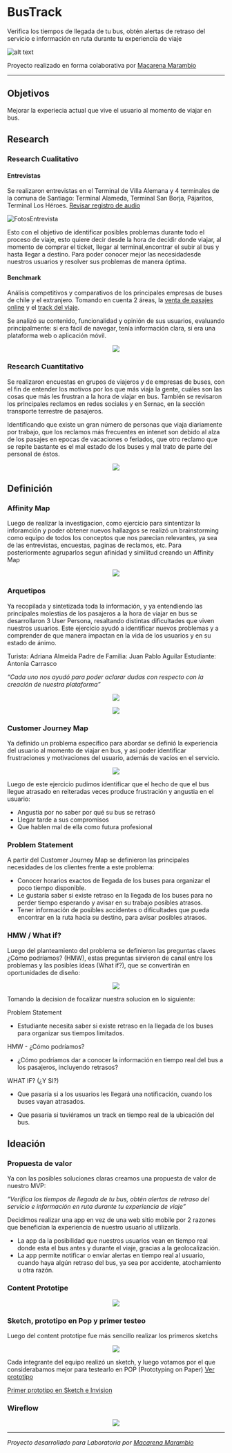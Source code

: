 # BusTrack

Verifica los tiempos de llegada de tu bus, obtén alertas de retraso del servicio e información en ruta durante tu experiencia de viaje

![alt text](https://image.ibb.co/e72g77/Captura_de_pantalla_2018_03_28_a_la_s_9_22_43_p_m.png)


Proyecto realizado en forma colaborativa por [Macarena Marambio](https://macamarambio.github.io/)

---

## Objetivos
Mejorar la experiecia actual que vive el usuario al momento de viajar en bus. 

## Research

### Research Cualitativo

#### Entrevistas
Se realizaron entrevistas en el Terminal de Villa Alemana y 4 terminales de la comuna de Santiago: Terminal Alameda, Terminal San Borja, Pájaritos, Terminal Los Héroes. [Revisar registro de audio](https://drive.google.com/open?id=1JoxWu37AwOk8YRdc0Gej38Np61dzQOx-)

![FotosEntrevista](https://image.ibb.co/fN5tn7/entrevistasbus.jpg)

Esto con el objetivo de identificar posibles problemas durante todo el proceso de viaje, esto quiere decir desde la hora de decidir donde viajar, al momento de comprar el ticket, llegar al terminal,encontrar el  subir al bus y hasta llegar a destino. Para poder conocer mejor las necesidadesde nuestros usuarios y resolver sus problemas de manera óptima. 

#### Benchmark 
Análisis competitivos y comparativos de los principales empresas de buses de chile y el extranjero.
Tomando en cuenta 2 áreas, la [venta de pasajes online](https://drive.google.com/open?id=1fJSvvYUKI8YE6wkzkRARnX5idnQNvfhjk1YfYGYKl0E) y el [track del viaje](https://drive.google.com/open?id=1jD62VQwBN8dfEJD_j6CrkZ7DbMheVGNygkRcxhqMeKM).

Se analizó su contenido, funcionalidad y opinión de sus usuarios, evaluando principalmente: si era fácil de navegar, tenía información clara, si era una plataforma web o aplicación móvil.

 <p align="center"> 
<img src="https://image.ibb.co/bULZS7/Captura_de_pantalla_2018_03_28_a_la_s_9_06_57_p_m.png">
</p>


### Research Cuantitativo

Se realizaron encuestas en grupos de viajeros y de empresas de buses, con el fin de entender los motivos por los que más viaja la gente, cuáles son las cosas que más les frustran a la hora de viajar en bus. También se revisaron los principales reclamos en redes sociales y en Sernac, en la sección transporte terrestre de pasajeros. 

Identificando que existe un gran número de personas que viaja diariamente por trabajo, que los reclamos más frecuentes en intenet son debido al alza de los pasajes en epocas de vacaciones o feriados, que otro reclamo que se repite bastante es el mal estado de los buses y mal trato de parte del personal de éstos. 

 <p align="center"> 
<img src="https://image.ibb.co/fCDFZn/reclamos_01.jpg">
</p>

## Definición

### Affinity Map

Luego de realizar la investigacion, como ejercicio para sintentizar la inforamción y poder obtener nuevos hallazgos se realizó un brainstorming como equipo de todos los conceptos que nos parecian relevantes, ya sea de las entrevistas, encuestas, paginas de reclamos, etc. Para posteriormente agruparlos segun afinidad y similitud creando un Affinity Map

 <p align="center"> 
<img src="https://image.ibb.co/jA7ZAS/bustrakaffiniti.jpg">
</p>


### Arquetipos

Ya recopilada y sintetizada toda la información, y ya entendiendo las principales molestias de los pasajeros a la hora de viajar en bus se desarrollaron 3 User Persona, resaltando distintas dificultades que viven nuestros usuarios. 
Este ejercicio ayudó a identificar nuevos problemas y a comprender de que manera impactan en la vida de los usuarios y en su estado de ánimo. 

Turista: Adriana Almeida
Padre de Familia: Juan Pablo Aguilar
Estudiante: Antonia Carrasco

*“Cada uno nos ayudó para poder aclarar dudas con respecto con la creación de nuestra plataforma”*

 <p align="center"> 
<img src="https://image.ibb.co/fiFeAS/personasbus.jpg">
</p>

 <p align="center"> 
<img src="https://image.ibb.co/eRwmqS/primarypersonabus_01.jpg">
</p>

### Customer Journey Map

Ya definido un problema específico para abordar se definió la experiencia del usuario al momento de viajar en bus, y asi poder identificar frustraciones y motivaciones del usuario, además de vacíos en el servicio. 

 <p align="center"> 
<img src="https://image.ibb.co/kDFhx7/Captura_de_pantalla_2018_02_05_a_la_s_10_07_44_a_m.png">
</p>

Luego de este ejercicio pudimos identificar que el hecho de que el bus llegue atrasado en reiteradas veces produce frustración y angustia en el usuario: 

* Angustia por no saber por qué su bus se retrasó
* Llegar tarde a sus compromisos
* Que hablen mal de ella como futura profesional

### Problem Statement

A partir del Customer Journey Map se definieron las principales necesidades de los clientes frente a este problema:

* Conocer horarios exactos de llegada de los buses para organizar el poco tiempo disponible.
* Le gustaría saber si existe retraso en la llegada de los buses para no perder tiempo esperando y avisar en su trabajo posibles atrasos.
* Tener información de posibles accidentes o dificultades que pueda encontrar en la ruta hacia su destino, para avisar posibles atrasos. 

### HMW / What if?

Luego del planteamiento del problema se definieron las preguntas claves ¿Cómo podríamos? (HMW), estas preguntas sirvieron de canal entre los problemas y las posibles ideas (What if?), que se convertirán en oportunidades de diseño:

 <p align="center"> 
<img src="https://image.ibb.co/h4MbQS/Captura_de_pantalla_2018_03_29_a_la_s_2_44_48_p_m.png">
</p>

Tomando la decision de focalizar nuestra solucion en lo siguiente: 

Problem Statement

* Estudiante necesita saber si existe retraso en la llegada de los buses para organizar sus tiempos limitados. 

HMW -  ¿Cómo podríamos?

* ¿Cómo podríamos dar a conocer la información en tiempo real del bus a los pasajeros, incluyendo retrasos?

WHAT IF?  (¿Y SI?)

* Que pasaría si a los usuarios les llegará una notificación, cuando los buses vayan atrasados.

* Que pasaría si tuviéramos un track en tiempo real de la ubicación del bus.

## Ideación

### Propuesta de valor

Ya con las posibles soluciones claras creamos una propuesta de valor de nuestro MVP:

*“Verifica los tiempos de llegada de tu bus, obtén alertas de retraso del servicio e información en ruta durante tu experiencia de viaje”*

Decidimos realizar una app en vez de una web sitio mobile por 2 razones que benefician la experiencia de nuestro usuario al utilizarla.
* La app da la posibilidad que nuestros usuarios vean en tiempo real donde esta el bus antes y durante el viaje, gracias a la geolocalización.
* La app permite notificar o enviar alertas en tiempo real al usuario, cuando haya algún retraso del bus, ya sea por accidente, atochamiento u otra razón.

### Content Prototipe

 <p align="center"> 
 <img src="https://image.ibb.co/iXROS7/Captura_de_pantalla_2018_04_01_a_la_s_8_46_48_p_m.png">
</p>


### Sketch, prototipo en Pop y primer testeo

Luego del content prototipe fue más sencillo realizar los primeros sketchs

 <p align="center"> 
<img src="https://image.ibb.co/eO5p0S/Captura_de_pantalla_2018_04_01_a_la_s_8_34_41_p_m.png">
</p>

Cada integrante del equipo realizó un sketch, y luego votamos por el que considerabamos mejor para testearlo en POP (Prototyping on Paper)
[Ver prototipo](https://marvelapp.com/3hh8ji3)




[Primer prototipo en Sketch e Invision](https://invis.io/MAFJZ542YEP)

### Wireflow

 <p align="center"> 
<img src="https://image.ibb.co/csRPvS/User_flow.jpg">
</p>



---
*Proyecto desarrollado para Laboratoria por [Macarena Marambio](https://macamarambio.github.io/)*

